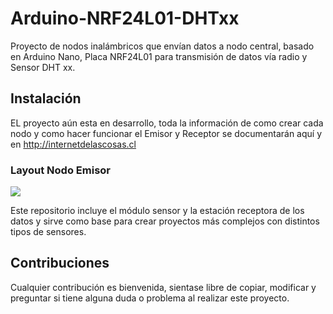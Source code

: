 # Arduino-NRF24L01-DHTxx

Proyecto de nodos inalámbricos que envían datos a nodo central, basado en Arduino Nano, Placa NRF24L01 para transmisión de datos vía radio y Sensor DHT xx.

## Instalación
EL proyecto aún esta en desarrollo, toda la información de como crear cada nodo y como hacer funcionar el Emisor y Receptor se documentarán aquí y en http://internetdelascosas.cl

### Layout Nodo Emisor

![](http://www.internetdelascosas.cl/wp-content/uploads/2016/02/ArduinoNano-NRF24L01-DHTxx_NodoEmisor.png)

Este repositorio incluye el módulo sensor y la estación receptora de los datos y sirve como base para crear proyectos más complejos con distintos tipos de sensores.

## Contribuciones
Cualquier contribución es bienvenida, sientase libre de copiar, modificar y preguntar si tiene alguna duda o problema al realizar este proyecto.
